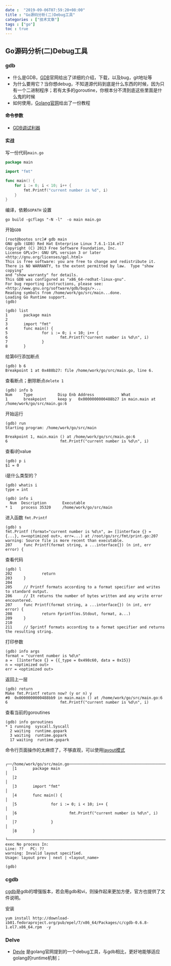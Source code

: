 ```yaml
---
date :  "2019-09-06T07:59:20+08:00" 
title : "Go源码分析(二)Debug工具" 
categories : ["技术文章"] 
tags : ["go"] 
toc : true
---
```


## Go源码分析(二)Debug工具

### gdb

- 什么是GDB，[GDB](https://www.gnu.org/software/gdb/)官网给出了详细的介绍，下载，以及bug，git地址等
- 为什么要用它？当你想debug，不知道源代码到底是什么东西的时候，因为只有一个二进制程序；若有太多的goroutine，你根本分不清到底这些里面是什么鬼的时候
- 如何使用，[Golang官网](https://golang.org/doc/gdb)给出了一份教程

#### 命令参数

- [GDB调试利器](https://linuxtools-rst.readthedocs.io/zh_CN/latest/tool/gdb.html)

#### 实战

写一份代码`main.go`

```go
package main

import "fmt"

func main() {
	for i := 0; i < 10; i++ {
		fmt.Printf("current number is %d", i)
	}
}
```

编译，依赖`GOPATH` 设置

```shell
go build -gcflags "-N -l"  -o main main.go
```

开始`GDB`

```shell
[root@bootos src]# gdb main                                                    
GNU gdb (GDB) Red Hat Enterprise Linux 7.6.1-114.el7                           
Copyright (C) 2013 Free Software Foundation, Inc.                              
License GPLv3+: GNU GPL version 3 or later <http://gnu.org/licenses/gpl.html>
This is free software: you are free to change and redistribute it.             
There is NO WARRANTY, to the extent permitted by law.  Type "show copying"     
and "show warranty" for details.                                               
This GDB was configured as "x86_64-redhat-linux-gnu".
For bug reporting instructions, please see:
<http://www.gnu.org/software/gdb/bugs/>...
Reading symbols from /home/work/go/src/main...done.
Loading Go Runtime support.
(gdb) 
```

```shell
(gdb) list
1       package main
2
3       import "fmt"
4       func main() {
5               for i := 0; i < 10; i++ {
6                       fmt.Printf("current number is %d\n", i)
7               }
8       }
```
给第6行添加断点
```shell
(gdb) b 6
Breakpoint 1 at 0x488b27: file /home/work/go/src/main.go, line 6.
```
查看断点；删除断点`delete 1`

```shell
(gdb) info b
Num     Type           Disp Enb Address            What
1       breakpoint     keep y   0x0000000000488b27 in main.main at /home/work/go/src/main.go:6
```

开始运行

```shell
(gdb) run 
Starting program: /home/work/go/src/main 

Breakpoint 1, main.main () at /home/work/go/src/main.go:6
6                       fmt.Printf("current number is %d\n", i)
```
查看i的value
```shell
(gdb) p i
$1 = 0
```
i是什么类型的？
```shell
(gdb) whatis i
type = int
```

```shell
(gdb) info i
  Num  Description       Executable        
* 1    process 35320     /home/work/go/src/main 
```

进入函数 `fmt.Printf`

```shell
(gdb) s
fmt.Printf (format="current number is %d\n", a= []interface {} = {...}, n=<optimized out>, err=...) at /root/go/src/fmt/print.go:207
warning: Source file is more recent than executable.
207     func Printf(format string, a ...interface{}) (n int, err error) {
```

查看代码

```shell
(gdb) l
202             return
203     }
204
205     // Printf formats according to a format specifier and writes to standard output.
206     // It returns the number of bytes written and any write error encountered.
207     func Printf(format string, a ...interface{}) (n int, err error) {
208             return Fprintf(os.Stdout, format, a...)
209     }
210
211     // Sprintf formats according to a format specifier and returns the resulting string.
```

打印参数

```shell
(gdb) info args
format = "current number is %d\n"
a =  []interface {} = {{_type = 0x498c60, data = 0x15}}
n = <optimized out>
err = <optimized out>
```

返回上一层

```shell
(gdb) return
Make fmt.Printf return now? (y or n) y
#0  0x0000000000488bb9 in main.main () at /home/work/go/src/main.go:6
6                       fmt.Printf("current number is %d\n", i)
```

查看当前的goroutines

```shell
(gdb) info goroutines 
* 1 running  syscall.Syscall
  2 waiting  runtime.gopark
  3 waiting  runtime.gopark
  17 waiting  runtime.gopark
```

命令行页面操作的太麻烦了，不够直观，可以使用[layout模式](https://linuxtools-rst.readthedocs.io/zh_CN/latest/tool/gdb.html#id9)

```shell
   ┌──/home/work/go/src/main.go──────────────────────────────────────────────────────────────────────────────────────────────────────────────────────────────┐
   │1       package main                                                                                                                                     │
   │2                                                                                                                                                        │
   │3       import "fmt"                                                                                                                                     │
   │4       func main() {                                                                                                                                    │
   │5               for i := 0; i < 10; i++ {                                                                                                                │
   │6                       fmt.Printf("current number is %d\n", i)                                                                                          │
   │7               }                                                                                                                                        │
   │8       }                                                                                                                                                
   └─────────────────────────────────────────────────────────────────────────────────────────────────────────────────────────────────────────────────────────┘
exec No process In:                                                                                                                         Line: ??   PC: ?? 
warning: Invalid layout specified.
Usage: layout prev | next | <layout_name>

(gdb)  
```

### cgdb

[cgdb](https://cgdb.github.io/)是gdb的增强版本，若会用gdb和vi，则操作起来更加方便，官方也提供了文件说明。

安装

```shell
yum install http://download-ib01.fedoraproject.org/pub/epel/7/x86_64/Packages/c/cgdb-0.6.8-1.el7.x86_64.rpm  -y
```

### Delve

- [Devle](https://github.com/derekparker/delve) 是golang官网提到的一个debug工具，与gdb相比，更好地能够适应golang的runtime机制；

